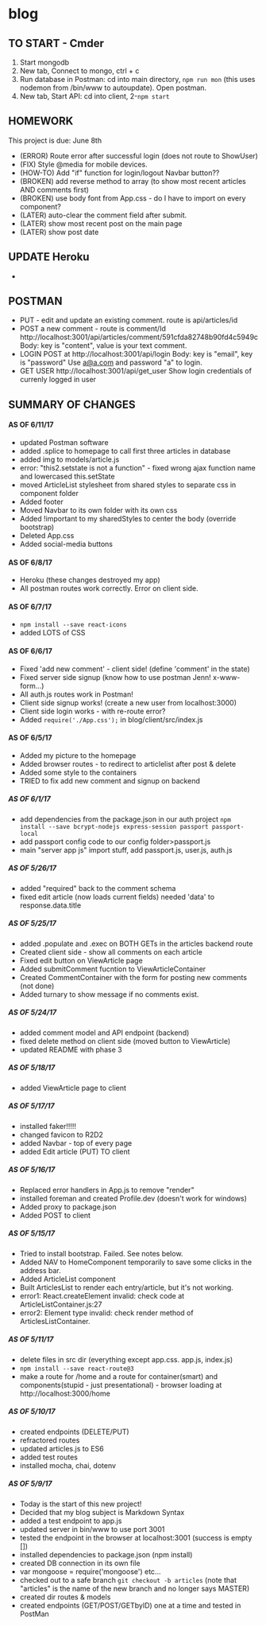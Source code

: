 # blog

## TO START - Cmder
1. Start mongodb
2. New tab, Connect to mongo, ctrl + c
3. Run database in Postman: cd into main directory, `npm run mon` (this uses nodemon from /bin/www to autoupdate). Open postman.
4. New tab, Start API: cd into client, 2-`npm start`

## HOMEWORK
This project is due: June 8th
- (ERROR) Route error after successful login (does not route to ShowUser)
- (FIX) Style @media for mobile devices.
- (HOW-TO) Add "if" function for login/logout Navbar button??
- (BROKEN) add reverse method to array (to show most recent articles AND comments first)
- (BROKEN) use body font from App.css - do I have to import on every component?
- (LATER) auto-clear the comment field after submit.
- (LATER) show most recent post on the main page
- (LATER) show post date

## UPDATE Heroku
-

## POSTMAN
- PUT - edit and update an existing comment.  route is api/articles/id
- POST a new comment - route is comment/Id
http://localhost:3001/api/articles/comment/591cfda82748b90fd4c5949c
Body: key is "content", value is your text comment.
- LOGIN POST at http://localhost:3001/api/login
Body: key is "email", key is "password"
Use a@a.com and password "a" to login.
- GET USER http://localhost:3001/api/get_user
Show login credentials of currenly logged in user


## SUMMARY OF CHANGES
#### AS OF 6/11/17
- updated Postman software
- added .splice to homepage to call first three articles in database
- added img to models/article.js
- error: "this2.setstate is not a function" - fixed wrong ajax function name and lowercased this.setState
- moved ArticleList stylesheet from shared styles to separate css in component folder
- Added footer
- Moved Navbar to its own folder with its own css
- Added !important to my sharedStyles to center the body (override bootstrap)
- Deleted App.css
- Added social-media buttons
#### AS OF 6/8/17
- Heroku (these changes destroyed my app)
- All postman routes work correctly. Error on client side.
#### AS OF 6/7/17
- `npm install --save react-icons`
- added LOTS of CSS
#### AS OF 6/6/17
- Fixed 'add new comment' - client side! (define 'comment' in the state)
- Fixed server side signup (know how to use postman Jenn! x-www-form...)
- All auth.js routes work in Postman!
- Client side signup works! (create a new user from localhost:3000)
- Client side login works - with re-route error?
- Added `require('./App.css');` in blog/client/src/index.js
#### AS OF 6/5/17
- Added my picture to the homepage
- Added browser routes - to redirect to articlelist after post & delete
- Added some style to the containers
- TRIED to fix add new comment and signup on backend
##### AS OF 6/1/17
- add dependencies from the package.json in our auth project
  `npm install --save bcrypt-nodejs express-session passport passport-local`
- add passport config code to our config folder>passport.js
- main "server app js" import stuff, add passport.js, user.js, auth.js
##### AS OF 5/26/17
- added "required" back to the comment schema
- fixed edit article (now loads current fields) needed 'data' to response.data.title
##### AS OF 5/25/17
- added .populate and .exec on BOTH GETs in the articles backend route
- Created client side - show all comments on each article
- Fixed edit button on ViewArticle page
- Added submitComment fucntion to ViewArticleContainer
- Created CommentContainer with the form for posting new comments (not done)
- Added turnary to show message if no comments exist.
##### AS OF 5/24/17
- added comment model and API endpoint (backend)
- fixed delete method on client side (moved button to ViewArticle)
- updated README with phase 3
##### AS OF 5/18/17
- added ViewArticle page to client
##### AS OF 5/17/17
- installed faker!!!!!
- changed favicon to R2D2
- added Navbar - top of every page
- added Edit article (PUT) TO client
##### AS OF 5/16/17
- Replaced error handlers in App.js to remove "render"
- installed foreman and created Profile.dev (doesn't work for windows)
- Added proxy to package.json
- Added POST to client
##### AS OF 5/15/17
- Tried to install bootstrap. Failed. See notes below.
- Added NAV to HomeComponent temporarily to save some clicks in the address bar.
- Added ArticleList component
- Built ArticlesList to render each entry/article, but it's not working.
 - error1: React.createElement invalid: check code at ArticleListContainer.js:27
 - error2: Element type invalid: check render method of ArticlesListContainer.
##### AS OF 5/11/17
- delete files in src dir (everything except app.css. app.js, index.js)
- `npm install --save react-route@3`
- make a route for /home and a route for container(smart) and components(stupid - just presentational) - browser loading at http://localhost:3000/home
##### AS OF 5/10/17
- created endpoints (DELETE/PUT)
- refractored routes
- updated articles.js to ES6
- added test routes
- installed mocha, chai, dotenv
##### AS OF 5/9/17
 - Today is the start of this new project!
 - Decided that my blog subject is Markdown Syntax
 - added a test endpoint to app.js
 - updated server in bin/www to use port 3001
 - tested the endpoint in the browser at localhost:3001 (success is empty [])
 - installed dependencies to package.json (npm install)
 - created DB connection in its own file
 - var mongoose = require('mongoose') etc...
 - checked out to a safe branch `git checkout -b articles` (note that "articles" is the name of the new branch and no longer says MASTER)
 - created dir routes & models
 - created endpoints (GET/POST/GETbyID) one at a time and tested in PostMan
